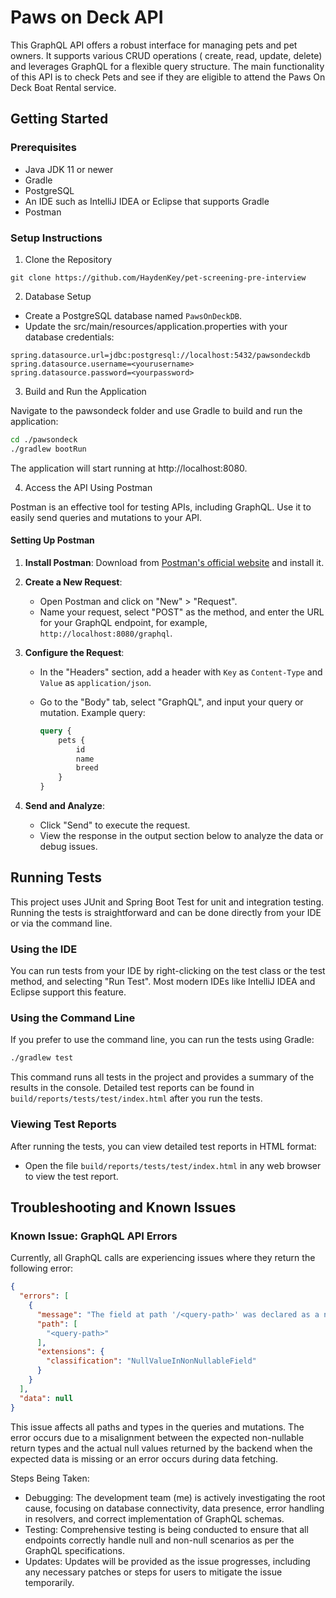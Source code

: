 # Paws on Deck API

This GraphQL API offers a robust interface for managing pets and pet owners. It supports various CRUD operations (
create, read, update, delete) and leverages GraphQL for a flexible query structure. The main functionality of this API
is to check Pets and see if they are eligible to attend the Paws On Deck Boat Rental service.

## Getting Started

### Prerequisites

* Java JDK 11 or newer
* Gradle
* PostgreSQL
* An IDE such as IntelliJ IDEA or Eclipse that supports Gradle
* Postman

### Setup Instructions

1. Clone the Repository

```
git clone https://github.com/HaydenKey/pet-screening-pre-interview
```

2. Database Setup

* Create a PostgreSQL database named `PawsOnDeckDB`.
* Update the src/main/resources/application.properties with your database credentials:

```
spring.datasource.url=jdbc:postgresql://localhost:5432/pawsondeckdb
spring.datasource.username=<yourusername>
spring.datasource.password=<yourpassword>
```

3. Build and Run the Application

Navigate to the pawsondeck folder and use Gradle to build and run the application:

```bash
cd ./pawsondeck
./gradlew bootRun
```

The application will start running at http://localhost:8080.

4. Access the API Using Postman

Postman is an effective tool for testing APIs, including GraphQL. Use it to easily send queries and mutations to your
API.

#### Setting Up Postman

1. **Install Postman**: Download from [Postman's official website](https://www.postman.com/downloads/) and install it.

2. **Create a New Request**:
    - Open Postman and click on "New" > "Request".
    - Name your request, select "POST" as the method, and enter the URL for your GraphQL endpoint, for
      example, `http://localhost:8080/graphql`.

3. **Configure the Request**:
    - In the "Headers" section, add a header with `Key` as `Content-Type` and `Value` as `application/json`.
    - Go to the "Body" tab, select "GraphQL", and input your query or mutation. Example query:

      ```graphql
      query {
          pets {
              id
              name
              breed
          }
      }
      ```

4. **Send and Analyze**:
    - Click "Send" to execute the request.
    - View the response in the output section below to analyze the data or debug issues.

## Running Tests

This project uses JUnit and Spring Boot Test for unit and integration testing. Running the tests is straightforward and
can be done directly from your IDE or via the command line.

### Using the IDE

You can run tests from your IDE by right-clicking on the test class or the test method, and selecting "Run Test". Most
modern IDEs like IntelliJ IDEA and Eclipse support this feature.

### Using the Command Line

If you prefer to use the command line, you can run the tests using Gradle:

```bash
./gradlew test
```

This command runs all tests in the project and provides a summary of the results in the console. Detailed test reports
can be found in `build/reports/tests/test/index.html` after you run the tests.

### Viewing Test Reports

After running the tests, you can view detailed test reports in HTML format:

- Open the file `build/reports/tests/test/index.html` in any web browser to view the test report.

## Troubleshooting and Known Issues

### Known Issue: GraphQL API Errors

Currently, all GraphQL calls are experiencing issues where they return the following error:

```json
{
  "errors": [
    {
      "message": "The field at path '/<query-path>' was declared as a non null type, but the code involved in retrieving data has wrongly returned a null value. The GraphQL specification requires that the parent field be set to null, or if that is non nullable, it must bubble up null to its parent and so on. The non-nullable type is '[Type!]' within parent type 'Query'",
      "path": [
        "<query-path>"
      ],
      "extensions": {
        "classification": "NullValueInNonNullableField"
      }
    }
  ],
  "data": null
}
```

This issue affects all paths and types in the queries and mutations. The error occurs due to a misalignment between the
expected non-nullable return types and the actual null values returned by the backend when the expected data is missing
or an error occurs during data fetching.

Steps Being Taken:

* Debugging: The development team (me) is actively investigating the root cause, focusing on database connectivity, data
  presence, error handling in resolvers, and correct implementation of GraphQL schemas.
* Testing: Comprehensive testing is being conducted to ensure that all endpoints correctly handle null and non-null
  scenarios as per the GraphQL specifications.
* Updates: Updates will be provided as the issue progresses, including any necessary patches or steps for users to
  mitigate the issue temporarily.
